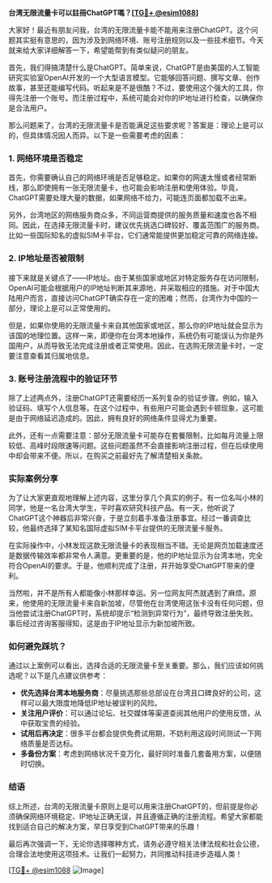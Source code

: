 **台湾无限流量卡可以註冊ChatGPT嗎？[[TG💪+ @esim1088](https://t.me/s/esim1088)]**

大家好！最近有朋友问我，台湾的无限流量卡能不能用来注册ChatGPT。这个问题其实挺有意思的，因为涉及到网络环境、账号注册规则以及一些技术细节。今天就来给大家详细解答一下，希望能帮到有类似疑问的朋友。

首先，我们得搞清楚什么是ChatGPT。简单来说，ChatGPT是由美国的人工智能研究实验室OpenAI开发的一个大型语言模型。它能够回答问题、撰写文章、创作故事，甚至还能编写代码。听起来是不是很酷？不过，要使用这个强大的工具，你得先注册一个账号。而注册过程中，系统可能会对你的IP地址进行检查，以确保你是合法用户。

那么问题来了，台湾的无限流量卡是否能满足这些要求呢？答案是：理论上是可以的，但具体情况因人而异。以下是一些需要考虑的因素：

### 1. 网络环境是否稳定

首先，你需要确认自己的网络环境是否足够稳定。如果你的网速太慢或者经常断线，那么即使拥有一张无限流量卡，也可能会影响注册和使用体验。毕竟，ChatGPT需要处理大量的数据，如果网络不给力，可能连页面都加载不出来。

另外，台湾地区的网络服务商众多，不同运营商提供的服务质量和速度也各不相同。因此，在选择无限流量卡时，建议优先挑选口碑较好、覆盖范围广的服务商。比如一些国际知名的虚拟SIM卡平台，它们通常能提供更加稳定可靠的网络连接。

### 2. IP地址是否被限制

接下来就是关键点了——IP地址。由于某些国家或地区对特定服务存在访问限制，OpenAI可能会根据用户的IP地址判断其来源地，并采取相应的措施。对于中国大陆用户而言，直接访问ChatGPT确实存在一定的困难；然而，台湾作为中国的一部分，理论上是可以正常使用的。

但是，如果你使用的无限流量卡来自其他国家或地区，那么你的IP地址就会显示为该国的地理位置。这样一来，即便你在台湾本地操作，系统仍有可能误认为你是外国用户，从而导致无法完成注册或者正常使用。因此，在选购无限流量卡时，一定要注意查看其归属地信息。

### 3. 账号注册流程中的验证环节

除了上述两点外，注册ChatGPT还需要经历一系列复杂的验证步骤。例如，输入验证码、填写个人信息等。在这个过程中，有些用户可能会遇到卡顿现象，这可能是由于网络延迟造成的。因此，拥有良好的网络条件显得尤为重要。

此外，还有一点需要注意：部分无限流量卡可能存在套餐限制，比如每月流量上限较低、高峰时段限速等问题。这些问题虽然不会直接影响注册过程，但在后续使用中却会带来不便。所以，在购买之前最好先了解清楚相关条款。

### 实际案例分享

为了让大家更直观地理解上述内容，这里分享几个真实的例子。有一位名叫小林的同学，他是一名台湾大学生，平时喜欢研究科技产品。有一天，他听说了ChatGPT这个神器后非常兴奋，于是立刻着手准备注册事宜。经过一番调查比较，他最终选择了某知名国际虚拟SIM卡平台提供的无限流量卡服务。

在实际操作中，小林发现这款无限流量卡的表现相当不错。无论是网页加载速度还是数据传输效率都非常令人满意。更重要的是，他的IP地址显示为台湾本地，完全符合OpenAI的要求。于是，他顺利完成了注册，并开始享受ChatGPT带来的便利。

当然啦，并不是所有人都能像小林那样幸运。另一位网友阿杰就遇到了麻烦。原来，他使用的无限流量卡来自新加坡，尽管他在台湾使用这张卡没有任何问题，但当他尝试注册ChatGPT时，系统却提示“检测到异常行为”，最终导致注册失败。事后经过咨询客服得知，这是由于IP地址显示为新加坡所致。

### 如何避免踩坑？

通过以上案例可以看出，选择合适的无限流量卡至关重要。那么，我们应该如何挑选呢？以下是几点建议供参考：

- **优先选择台湾本地服务商**：尽量挑选那些总部设在台湾且口碑良好的公司，这样可以最大限度地降低IP地址被误判的风险。
- **关注用户评价**：可以通过论坛、社交媒体等渠道查阅其他用户的使用反馈，从中获取宝贵的经验。
- **试用后再决定**：很多平台都会提供免费试用期，不妨利用这段时间测试一下网络质量是否达标。
- **多备份方案**：考虑到网络状况千变万化，最好同时准备几套备用方案，以便随时切换。

### 结语

综上所述，台湾的无限流量卡原则上是可以用来注册ChatGPT的，但前提是你必须确保网络环境稳定、IP地址正确无误，并且遵循正确的注册流程。希望大家都能找到适合自己的解决方案，早日享受到ChatGPT带来的乐趣！

最后再次强调一下，无论你选择哪种方式，请务必遵守相关法律法规和社会公德，合理合法地使用这项技术。让我们一起努力，共同推动科技进步造福人类！

[[TG💪+ @esim1088](https://t.me/s/esim1088) ![Image](https://i.postimg.cc/4NQfJmqS/Snipaste-2025-05-13-00-14-12.png)]